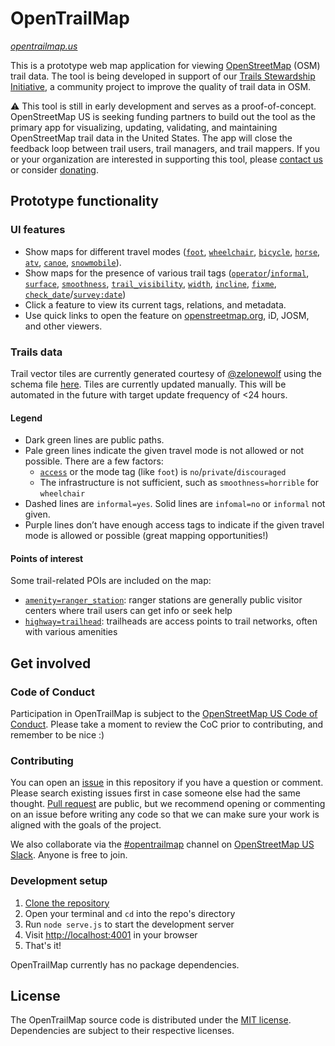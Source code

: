# OpenTrailMap

_[opentrailmap.us](https://opentrailmap.us)_

This is a prototype web map application for viewing [OpenStreetMap](https://openstreetmap.org/about) (OSM) trail data. The tool is being developed in support of our [Trails Stewardship Initiative](https://openstreetmap.us/our-work/trails/), a community project to improve the quality of trail data in OSM. 

⚠️ This tool is still in early development and serves as a proof-of-concept. OpenStreetMap US is seeking funding partners to build out the tool as the primary app for visualizing, updating, validating, and maintaining OpenStreetMap trail data in the United States. The app will close the feedback loop between trail users, trail managers, and trail mappers. If you or your organization are interested in supporting this tool, please [contact us](https://openstreetmap.us/contact/) or consider [donating](https://openstreetmap.app.neoncrm.com/forms/trails-stewardship-initiative).

## Prototype functionality

### UI features
- Show maps for different travel modes ([`foot`](https://wiki.openstreetmap.org/wiki/Key:foot), [`wheelchair`](https://wiki.openstreetmap.org/wiki/Key:wheelchair), [`bicycle`](https://wiki.openstreetmap.org/wiki/Key:bicycle), [`horse`](https://wiki.openstreetmap.org/wiki/Key:horse), [`atv`](https://wiki.openstreetmap.org/wiki/Key:atv), [`canoe`](https://wiki.openstreetmap.org/wiki/Key:canoe), [`snowmobile`](https://wiki.openstreetmap.org/wiki/Key:snowmobile)).
- Show maps for the presence of various trail tags ([`operator`](https://wiki.openstreetmap.org/wiki/Key:operator)/[`informal`](https://wiki.openstreetmap.org/wiki/Key:informal), [`surface`](https://wiki.openstreetmap.org/wiki/Key:surface), [`smoothness`](https://wiki.openstreetmap.org/wiki/Key:smoothness), [`trail_visibility`](https://wiki.openstreetmap.org/wiki/Key:trail_visibility), [`width`](https://wiki.openstreetmap.org/wiki/Key:width), [`incline`](https://wiki.openstreetmap.org/wiki/Key:incline), [`fixme`](https://wiki.openstreetmap.org/wiki/Key:fixme), [`check_date`](https://wiki.openstreetmap.org/wiki/Key:check_date)/[`survey:date`](https://wiki.openstreetmap.org/wiki/Key:survey:date))
- Click a feature to view its current tags, relations, and metadata.
- Use quick links to open the feature on [openstreetmap.org](https://openstreetmap.org), iD, JOSM, and other viewers.

### Trails data
Trail vector tiles are currently generated courtesy of [@zelonewolf](https://github.com/zelonewolf) using the schema file [here](https://github.com/ZeLonewolf/planetiler-scripts/blob/main/layers/osmus_trails.yml). Tiles are currently updated manually. This will be automated in the future with target update frequency of <24 hours.

#### Legend
- Dark green lines are public paths.
- Pale green lines indicate the given travel mode is not allowed or not possible. There are a few factors:
  - [`access`](https://wiki.openstreetmap.org/wiki/Key:access) or the mode tag (like `foot`) is `no`/`private`/`discouraged`
  - The infrastructure is not sufficient, such as `smoothness=horrible` for `wheelchair`
- Dashed lines are `informal=yes`. Solid lines are `infomal=no` or `informal` not given.
- Purple lines don’t have enough access tags to indicate if the given travel mode is allowed or possible (great mapping opportunities!)

#### Points of interest
Some trail-related POIs are included on the map:
- [`amenity=ranger_station`](https://wiki.openstreetmap.org/wiki/Tag:amenity%3Dranger_station): ranger stations are generally public visitor centers where trail users can get info or seek help
- [`highway=trailhead`](https://wiki.openstreetmap.org/wiki/Tag:highway%3Dtrailhead): trailheads are access points to trail networks, often with various amenities

## Get involved

### Code of Conduct
Participation in OpenTrailMap is subject to the [OpenStreetMap US Code of Conduct](https://wiki.openstreetmap.org/wiki/Foundation/Local_Chapters/United_States/Code_of_Conduct_Committee/OSM_US_Code_of_Conduct). Please take a moment to review the CoC prior to contributing, and remember to be nice :)

### Contributing

You can open an [issue](https://github.com/osmus/OpenTrailMap/issues) in this repository if you have a question or comment. Please search existing issues first in case someone else had the same thought. [Pull request](https://github.com/osmus/OpenTrailMap/pulls) are public, but we recommend opening or commenting on an issue before writing any code so that we can make sure your work is aligned with the goals of the project.

We also collaborate via the [#opentrailmap](https://osmus.slack.com/archives/opentrailmap) channel on [OpenStreetMap US Slack](https://openstreetmap.us/slack). Anyone is free to join.

### Development setup
1. [Clone the repository](https://docs.github.com/en/repositories/creating-and-managing-repositories/cloning-a-repository)
2. Open your terminal and `cd` into the repo's directory
3. Run `node serve.js` to start the development server
4. Visit [http://localhost:4001](http://localhost:4001) in your browser
5. That's it!

OpenTrailMap currently has no package dependencies.

## License

The OpenTrailMap source code is distributed under the [MIT license](https://github.com/osmus/OpenTrailMap/blob/main/LICENSE). Dependencies are subject to their respective licenses.
